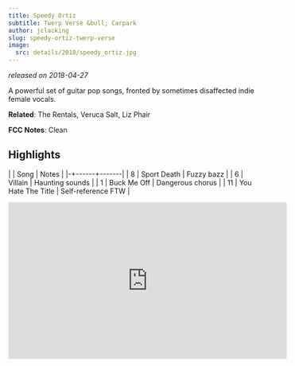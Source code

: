 ```yaml
---
title: Speedy Ortiz
subtitle: Twerp Verse &bull; Carpark
author: jclacking
slug: speedy-ortiz-twerp-verse
image:
  src: details/2018/speedy_ortiz.jpg
---
```

_released on 2018-04-27_

A powerful set of guitar pop songs, fronted by sometimes disaffected indie female vocals.

**Related**: The Rentals, Veruca Salt, Liz Phair

<!--more-->

**FCC Notes**: Clean

## Highlights

| | Song | Notes |
|-+------+-------|
| 8 | Sport Death | Fuzzy bazz |
| 6 | Villain | Haunting sounds |
| 1 | Buck Me Off | Dangerous chorus |
| 11 | You Hate The Title | Self-reference FTW |

<div class="tlo-detail-video"><iframe width="560" height="315" src="https://www.youtube.com/embed/RNzGH02i8wY" frameborder="0" allow="autoplay; encrypted-media" allowfullscreen></iframe></div>
